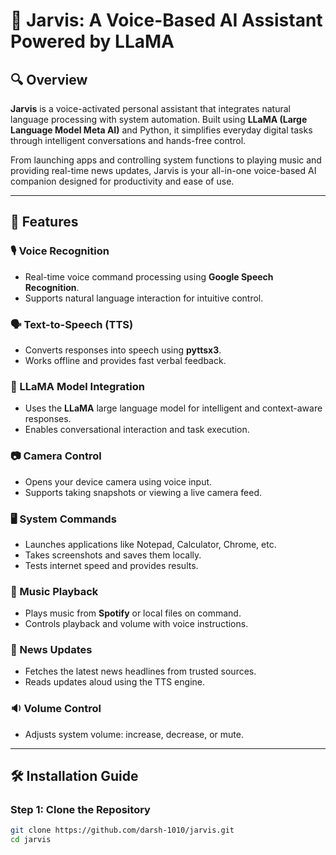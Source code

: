 # 🧠 Jarvis: A Voice-Based AI Assistant Powered by LLaMA

## 🔍 Overview
**Jarvis** is a voice-activated personal assistant that integrates natural language processing with system automation. Built using **LLaMA (Large Language Model Meta AI)** and Python, it simplifies everyday digital tasks through intelligent conversations and hands-free control.

From launching apps and controlling system functions to playing music and providing real-time news updates, Jarvis is your all-in-one voice-based AI companion designed for productivity and ease of use.

---

## 🚀 Features

### 🎙️ Voice Recognition
- Real-time voice command processing using **Google Speech Recognition**.
- Supports natural language interaction for intuitive control.

### 🗣️ Text-to-Speech (TTS)
- Converts responses into speech using **pyttsx3**.
- Works offline and provides fast verbal feedback.

### 🧠 LLaMA Model Integration
- Uses the **LLaMA** large language model for intelligent and context-aware responses.
- Enables conversational interaction and task execution.

### 📷 Camera Control
- Opens your device camera using voice input.
- Supports taking snapshots or viewing a live camera feed.

### 🖥️ System Commands
- Launches applications like Notepad, Calculator, Chrome, etc.
- Takes screenshots and saves them locally.
- Tests internet speed and provides results.

### 🎵 Music Playback
- Plays music from **Spotify** or local files on command.
- Controls playback and volume with voice instructions.

### 📰 News Updates
- Fetches the latest news headlines from trusted sources.
- Reads updates aloud using the TTS engine.

### 🔉 Volume Control
- Adjusts system volume: increase, decrease, or mute.

---

## 🛠️ Installation Guide

### Step 1: Clone the Repository
```bash
git clone https://github.com/darsh-1010/jarvis.git
cd jarvis
